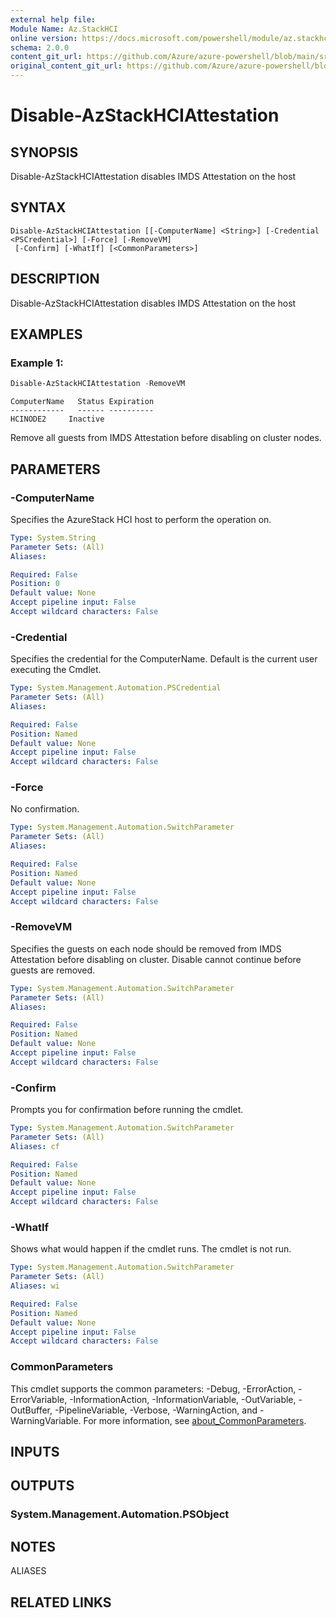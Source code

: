 ```yaml
---
external help file: 
Module Name: Az.StackHCI
online version: https://docs.microsoft.com/powershell/module/az.stackhci/disable-azstackhciattestation
schema: 2.0.0
content_git_url: https://github.com/Azure/azure-powershell/blob/main/src/StackHCI/help/Disable-AzStackHCIAttestation.md
original_content_git_url: https://github.com/Azure/azure-powershell/blob/main/src/StackHCI/help/Disable-AzStackHCIAttestation.md
---
```


# Disable-AzStackHCIAttestation

## SYNOPSIS
Disable-AzStackHCIAttestation disables IMDS Attestation on the host

## SYNTAX

```
Disable-AzStackHCIAttestation [[-ComputerName] <String>] [-Credential <PSCredential>] [-Force] [-RemoveVM]
 [-Confirm] [-WhatIf] [<CommonParameters>]
```

## DESCRIPTION
Disable-AzStackHCIAttestation disables IMDS Attestation on the host

## EXAMPLES

### Example 1: 
```powershell
Disable-AzStackHCIAttestation -RemoveVM
```

```output
ComputerName   Status Expiration
------------   ------ ----------
HCINODE2     Inactive
```

Remove all guests from IMDS Attestation before disabling on cluster nodes.

## PARAMETERS

### -ComputerName
Specifies the AzureStack HCI host to perform the operation on.

```yaml
Type: System.String
Parameter Sets: (All)
Aliases:

Required: False
Position: 0
Default value: None
Accept pipeline input: False
Accept wildcard characters: False
```

### -Credential
Specifies the credential for the ComputerName.
Default is the current user executing the Cmdlet.

```yaml
Type: System.Management.Automation.PSCredential
Parameter Sets: (All)
Aliases:

Required: False
Position: Named
Default value: None
Accept pipeline input: False
Accept wildcard characters: False
```

### -Force
No confirmation.

```yaml
Type: System.Management.Automation.SwitchParameter
Parameter Sets: (All)
Aliases:

Required: False
Position: Named
Default value: None
Accept pipeline input: False
Accept wildcard characters: False
```

### -RemoveVM
Specifies the guests on each node should be removed from IMDS Attestation before disabling on cluster.
Disable cannot continue before guests are removed.

```yaml
Type: System.Management.Automation.SwitchParameter
Parameter Sets: (All)
Aliases:

Required: False
Position: Named
Default value: None
Accept pipeline input: False
Accept wildcard characters: False
```

### -Confirm
Prompts you for confirmation before running the cmdlet.

```yaml
Type: System.Management.Automation.SwitchParameter
Parameter Sets: (All)
Aliases: cf

Required: False
Position: Named
Default value: None
Accept pipeline input: False
Accept wildcard characters: False
```

### -WhatIf
Shows what would happen if the cmdlet runs.
The cmdlet is not run.

```yaml
Type: System.Management.Automation.SwitchParameter
Parameter Sets: (All)
Aliases: wi

Required: False
Position: Named
Default value: None
Accept pipeline input: False
Accept wildcard characters: False
```

### CommonParameters
This cmdlet supports the common parameters: -Debug, -ErrorAction, -ErrorVariable, -InformationAction, -InformationVariable, -OutVariable, -OutBuffer, -PipelineVariable, -Verbose, -WarningAction, and -WarningVariable. For more information, see [about_CommonParameters](http://go.microsoft.com/fwlink/?LinkID=113216).

## INPUTS

## OUTPUTS

### System.Management.Automation.PSObject

## NOTES

ALIASES

## RELATED LINKS

